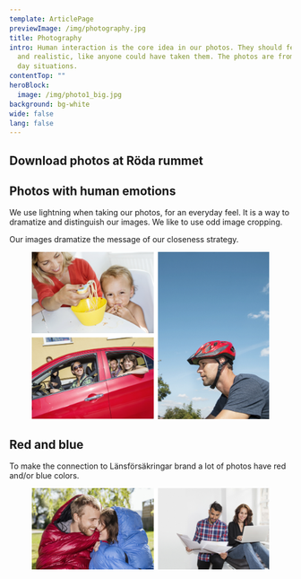 ```yaml
---
template: ArticlePage
previewImage: /img/photography.jpg
title: Photography
intro: Human interaction is the core idea in our photos. They should feel simple
  and realistic, like anyone could have taken them. The photos are from every
  day situations.
contentTop: ""
heroBlock:
  image: /img/photo1_big.jpg
background: bg-white
wide: false
lang: false
---
```

## Download photos at Röda rummet

## Photos with human emotions

We use lightning when taking our photos, for an everyday feel. It is a way to dramatize and distinguish our images. We like to use odd image cropping.

Our images dramatize the message of our closeness strategy.

<figure class="Image Image__border"><img src="/img/photos_people.jpg" srcset="/img/photos_people.jpg 2x" alt=""><figcaption><div class="Image__caption"></div></figcaption></figure>

## Red and blue

To make the connection to Länsförsäkringar brand a lot of photos have red and/or blue colors. 

<figure class="Image Image__border"><img src="/img/photos_red_blue.jpg" srcset="/img/photos_red_blue.jpg 2x" alt=""><figcaption><div class="Image__caption"></div></figcaption></figure>
